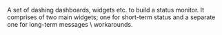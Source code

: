 A set of dashing dashboards, widgets etc. to build a status monitor.
It comprises of two main widgets; one for short-term status and a separate one for long-term messages \ workarounds.